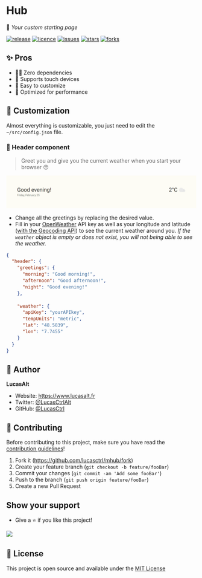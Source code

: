# Hub
🧰 *Your custom starting page*

[![release](https://img.shields.io/github/release/lucasctrl/mhub?style=flat-square&label=Release&logo=github&logoColor=fafafa&colorA=191b25&colorB=32cb8b)](https://github.com/lucasctrl/mhub/releases/latest)
[![licence](https://img.shields.io/github/license/lucasctrl/mhub?style=flat-square&label=License&colorA=191b25)](https://github.com/lucasctrl/mhub/blob/main/LICENSE.md)
[![issues](https://img.shields.io/github/issues/lucasctrl/mhub?style=flat-square&label=Issues&colorA=191b25)](https://github.com/lucasctrl/mhub/issues)
[![stars](https://img.shields.io/github/stars/lucasctrl/mhub?style=flat-square&label=Stars&colorA=191b25)](https://github.com/lucasctrl/mhub/stargazers)
[![forks](https://img.shields.io/github/forks/lucasctrl/mhub?style=flat-square&label=Forks&colorA=191b25)](https://github.com/lucasctrl/mhub/network)

## ✨ Pros

- 🙅‍♂️ Zero dependencies
- 📱 Supports touch devices
- 🌈 Easy to customize
- 🦄 Optimized for performance

## 🎨 Customization

Almost everything is customizable, you just need to edit the `~/src/config.json` file.

### 👋 Header component

> Greet you and give you the current weather when you start your browser 😙

![Hello image](https://github.com/lucasctrl/mhub/blob/main/.github/screenshots/header.png)

- Change all the greetings by replacing the desired value.
- Fill in your [OpenWeather](https://openweathermap.org) API key as well as your longitude and latitude ([with the Geocoding API](https://openweathermap.org/api/geocoding-api)) to see the current weather around you. *If the `weather` object is empty or does not exist, you will not being able to see the weather.*

```json
{
  "header": {
    "greetings": {
      "morning": "Good morning!",
      "afternoon": "Good afternoon!",
      "night": "Good evening!"
    },

    "weather": {
      "apiKey": "yourAPIkey",
      "tempUnits": "metric",
      "lat": "48.5839",
      "lon": "7.7455"
    }
  }
}
```

<!-- ### 🗂️ Cards component

> Displays multiple cards. *It is recommended that the total number of cards is a multiple of two (2, 4, 6, ...)*.

![Cards image](https://github.com/lucasctrl/mhub/blob/main/.github/images/cards.png)


- `title`, represent the card title
- By clicking on the card, you are redirected to the `link`
- You can display a [feather icon](https://feathericons.com) by filling `icon`. *If no value entered, you see the `title`
- If `newTab` defined to true, you open the link in a new tab.
- Removing the object `cards` will completely remove the cards component

```js
cards: {
  links: [
    {
      title: 'GitHub',
      link: 'https://github.com/',
      icon: 'github',
      newTab: true,
    },
    {
      title: 'Twitter',
      link: 'https://twitter.com/',
      icon: 'twitter',
      newTab: true,
    },
    {
      title: 'ProtonMail',
      link: 'https://protonmail.com/',
      icon: 'mail',
      newTab: true,
    },
    // ...
  ],
}
``` -->


## 👤 Author

**LucasAlt**
* Website: https://www.lucasalt.fr
* Twitter: [@LucasCtrlAlt](https://twitter.com/LucasCtrlAlt)
* GitHub: [@LucasCtrl](https://github.com/LucasCtrl)

## 🤝 Contributing

Before contributing to this project, make sure you have read the [contribution guidelines](https://github.com/lucasctrl/mhub/blob/main/CONTRIBUTING.md)!

1. Fork it (https://github.com/lucasctrl/mhub/fork)
2. Create your feature branch (`git checkout -b feature/fooBar`)
3. Commit your changes (`git commit -am 'Add some fooBar'`)
4. Push to the branch (`git push origin feature/fooBar`)
5. Create a new Pull Request

## Show your support

- Give a ⭐️ if you like this project!

<a href="https://www.buymeacoffee.com/lucasalt"><img src="https://img.buymeacoffee.com/button-api/?text=Buy me a coffee&emoji=&slug=lucasalt&button_colour=5F7FFF&font_colour=ffffff&font_family=Poppins&outline_colour=000000&coffee_colour=FFDD00"></a>

## 📝 License

This project is open source and available under the [MIT License](https://github.com/lucasctrl/mhub/blob/main/LICENSE.md)
